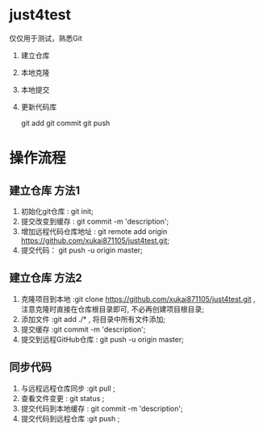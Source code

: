 
just4test
=========

仅仅用于测试，熟悉Git

1. 建立仓库
2. 本地克隆
3. 本地提交
4. 更新代码库

    git add
    git commit
    git push

# 操作流程 #
## 建立仓库 方法1 ##
1. 初始化git仓库 : git init;
2. 提交改变到缓存 : git commit -m 'description';
3. 增加远程代码仓库地址 : git remote add origin https://github.com/xukai871105/just4test.git;
4. 提交代码： git push -u origin master;

## 建立仓库 方法2 ##
1. 克隆项目到本地 :git clone https://github.com/xukai871105/just4test.git , 注意克隆时直接在仓库根目录即可, 不必再创建项目根目录;
2. 添加文件 :git add ./* , 将目录中所有文件添加;
3. 提交缓存 :git commit -m 'description';
4. 提交到远程GitHub仓库 : git push -u origin master;

## 同步代码 ##
1. 与远程远程仓库同步 :git pull ;
2. 查看文件变更 : git status ;
3. 提交代码到本地缓存 : git commit -m 'description';
4. 提交代码到远程仓库 :git push ;

